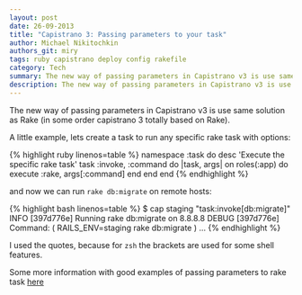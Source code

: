 ```yaml
---
layout: post
date: 26-09-2013
title: "Capistrano 3: Passing parameters to your task"
author: Michael Nikitochkin
authors_git: miry
tags: ruby capistrano deploy config rakefile
category: Tech
summary: The new way of passing parameters in Capistrano v3 is use same solution as Rake (in some order capistrano 3 totally based on Rake).
description: The new way of passing parameters in Capistrano v3 is use same solution as Rake (in some order capistrano 3 totally based on Rake).
---
```


The new way of passing parameters in Capistrano v3 is use same solution as Rake (in some order capistrano 3 totally based on Rake).

A little example, lets create a task to run any specific rake task with options:

{% highlight ruby linenos=table %}
namespace :task do
  desc 'Execute the specific rake task'
  task :invoke, :command do |task, args|
    on roles(:app) do
      execute :rake, args[:command]
    end
  end
end
{% endhighlight %}

and now we can run `rake db:migrate` on remote hosts:

{% highlight bash linenos=table %}
$ cap staging "task:invoke[db:migrate]"
INFO [397d776e] Running rake db:migrate on 8.8.8.8
DEBUG [397d776e] Command: ( RAILS_ENV=staging rake db:migrate )
...
{% endhighlight %}

I used the quotes, because for `zsh` the brackets are used for some shell features.

Some more information with good examples of passing parameters to rake task [here](http://viget.com/extend/protip-passing-parameters-to-your-rake-tasks)
